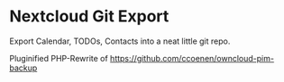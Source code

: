 # Nextcloud Git Export

Export Calendar, TODOs, Contacts into a neat little git repo.

Pluginified PHP-Rewrite of https://github.com/ccoenen/owncloud-pim-backup
